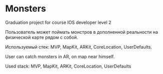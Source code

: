 # Monsters
Graduation project for course IOS developer level 2

Пользователь может поймать монстров в дополненной реальности на физической карте рядом с собой.

Используемый стек: MVP, MapKit, ARKit, CoreLocation, UserDefaults.



User can catch monsters in AR, on map near himself.

Used stack: MVP, MapKit, ARKit, CoreLocation, UserDefaults
